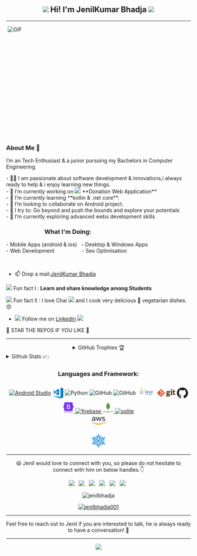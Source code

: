 <h2 align="center"><img src="https://media.giphy.com/media/hvRJCLFzcasrR4ia7z/giphy.gif" width="50"> Hi! I'm 
JenilKumar Bhadja <img src="https://i.pinimg.com/originals/8a/a4/59/8aa4595fb24b6ed585dddac4622b2445.gif" width="80"></h2>

- - -

<img align="right" alt="GIF" src="https://thumbs.gfycat.com/EvilNextDevilfish-size_restricted.gif" width="500" height="320" style="max-width:100%;">

### About Me 🚀
<p> I’m an Tech Enthusiast & a junior pursuing my Bachelors in Computer Engineering. </br></p>
- 👨‍💻  I am passionate about software development & innovations,i always ready to help  & i enjoy learning new things. </br>
- 🔭 I’m currently working on <img src="https://media.giphy.com/media/dxn6fRlTIShoeBr69N/giphy.gif" width="15"> **Donation Web Application**<br>
- 🌱 I’m currently learning  **kotlin & .net core**.<br>
- 👯 I’m looking to collaborate on Android project.<br>
- 🧗 I try to: Go beyond and push the bounds and explore your potentials<br>
<!--- 🤔  I'm looking for help to improve my competitive programming skills<br>-->
- 🔭  I’m currently exploring advanced webs development skills<br>
<!--- 👨‍💻 All of my projects are available at [https://github.com/jenilbhadja001](https://github.com/jenilbhadja001)-->
<!-- - 💬 Ask me about **Java,Python,Web Developement,DBMS,DS&Algo,CN,Linux,Android,kotlin** -->

<h3>
    &nbsp;&nbsp;&nbsp;&nbsp;&nbsp;&nbsp;&nbsp;&nbsp;&nbsp;&nbsp;&nbsp;&nbsp;&nbsp;&nbsp;&nbsp;&nbsp;&nbsp;&nbsp;&nbsp;&nbsp;&nbsp;&nbsp;&nbsp;&nbsp;&nbsp;&nbsp;&nbsp;What I'm Doing:
</h3>
<p>
    - Mobile Apps (android & ios)&nbsp;&nbsp;&nbsp;- Desktop  & Windows Apps <br>
    - Web Development&nbsp;&nbsp;&nbsp;&nbsp;&nbsp;&nbsp;&nbsp;&nbsp;&nbsp;&nbsp;&nbsp;&nbsp;&nbsp;&nbsp;&nbsp;&nbsp;&nbsp;&nbsp;&nbsp;- Seo Optimisation <br>   
</p>
<br>

- 📫 Drop a mail:<a href="mailto:jenilpatel7565@gmail.com" target=_blank rel=noopener>JenilKumar Bhadja<a>

<img src="https://media.giphy.com/media/l4FGDXzlX3p5U9zJS/giphy.gif" width="20"> Fun fact I : **Learn and share knowledge among Students**

<img src="https://media.giphy.com/media/l4FGDXzlX3p5U9zJS/giphy.gif" width="20"> Fun fact II : I love Chai <img src="https://cdn.pixabay.com/photo/2019/12/06/04/03/tea-4676561_960_720.png" width="15"> and I cook very delicious 🌱 vegetarian dishes. 😍

- <img src="https://media.giphy.com/media/d9IfL7seBexHLct75B/giphy.gif" width="15"> Follow me on [Linkedin](https://www.linkedin.com/in/jenil-bhadja-09b459189/) <img src="https://media.giphy.com/media/dxn6fRlTIShoeBr69N/giphy.gif" width="15">

🌟 STAR THE REPOS IF YOU LIKE 🌟

- - -
<details align="center">
  <summary>GitHub Trophies 🏆</summary>
<p align="center">
  <a href="https://github.com/ryo-ma/github-profile-trophy" target="_blank">
    <img src="https://github-profile-trophy.vercel.app/?username=jenilbhadja001&theme=gruvbox"/>
  </a>
</p>
</details>
<details>
	 <summary>Github Stats 📈:</summary>
<div align="center">
<a href="#"><img src="https://github-readme-stats.vercel.app/api?username=jenilbhadja001&show_icons=true&count_private=true&theme=radical" width="350" height="250" ></a>
<a href="#"><img src="https://github-readme-stats.vercel.app/api/top-langs/?username=jenilbhadja001&layout=compact&theme=radical" width="350" height="250" ></a>

</div>
</details>

<div align="center">
  
<h3>Languages and Framework:</h3>

<a href="https://developer.android.com/about" target="_blank"><img align="center" alt="Android Studio" width="40px" src="https://upload.wikimedia.org/wikipedia/commons/3/34/Android_Studio_icon.svg" /><a>
<img align="center" alt="Visual Studio Code" width="30px" src="https://raw.githubusercontent.com/github/explore/80688e429a7d4ef2fca1e82350fe8e3517d3494d/topics/visual-studio-code/visual-studio-code.png" />
<img align="center" alt="Python" width="30px" src="https://upload.wikimedia.org/wikipedia/commons/thumb/0/0a/Python.svg/240px-Python.svg.png" />
<img align="center" alt="GitHub" width="30px" src="https://numpy.org/images/logos/numpy.svg" />
<img align="center" alt="GitHub" width="34px" src="https://jupyter.org/assets/main-logo.svg" />
<img align="center" alt="Java" width="50px" src="https://raw.githubusercontent.com/github/explore/80688e429a7d4ef2fca1e82350fe8e3517d3494d/topics/java/java.png" />
<img align="center" alt="Git" width="50px" src="https://raw.githubusercontent.com/github/explore/80688e429a7d4ef2fca1e82350fe8e3517d3494d/topics/git/git.png" />
<img align="center" alt="GitHub" width="30px" src="https://raw.githubusercontent.com/github/explore/78df643247d429f6cc873026c0622819ad797942/topics/github/github.png" />
<a href="https://getbootstrap.com" target="_blank"> <img src="https://raw.githubusercontent.com/devicons/devicon/master/icons/bootstrap/bootstrap-plain-wordmark.svg" alt="bootstrap" width="30" height="30"/> </a>
<a href="https://firebase.google.com/" target="_blank"> <img src="https://www.vectorlogo.zone/logos/firebase/firebase-icon.svg" alt="firebase" width="30" height="30"/> </a>
<a href="https://www.mongodb.com/" target="_blank"> <img src="https://raw.githubusercontent.com/devicons/devicon/master/icons/mongodb/mongodb-original-wordmark.svg" alt="mongodb" width="30" height="30"/> </a>
<a href="https://www.sqlite.org/" target="_blank"> <img src="https://www.vectorlogo.zone/logos/sqlite/sqlite-icon.svg" alt="sqlite" width="030" height="30"/> </a>	
<a href="https://aws.amazon.com" target="_blank"> <img src="https://raw.githubusercontent.com/devicons/devicon/master/icons/amazonwebservices/amazonwebservices-original-wordmark.svg" alt="aws" width="40" height="35"/> </a>
</br>


</div>

<div align="center">
  
  <img align="center" a href='https://archiveprogram.github.com/'><img src='https://raw.githubusercontent.com/acervenky/animated-github-badges/master/assets/acbadge.gif' width='40' height='40'></a>
 

- - -
<p align="center"> 😃 Jenil would love to connect with you, so please do not hesitate to connect with him on below handles.👇</p>

<p align="center">
  <a href="https://twitter.com/jenilbhadja001" target=_blank rel=noopener><img src="https://upload.wikimedia.org/wikipedia/fr/thumb/c/c8/Twitter_Bird.svg/1200px-Twitter_Bird.svg.png" width="25"></img></a>&nbsp;&nbsp;
  <a href="https://www.instagram.com/jenilpatel001" target=_blank rel=noopener><img src="https://upload.wikimedia.org/wikipedia/commons/thumb/e/e7/Instagram_logo_2016.svg/768px-Instagram_logo_2016.svg.png" width="25"></img></a>&nbsp;&nbsp;
  <a href="https://www.linkedin.com/in/jenil-bhadja-09b459189/" target=_blank rel=noopener><img src="https://www.felberpr.com/wp-content/uploads/linkedin-logo.png" width="25"></img></a>&nbsp;&nbsp;
  <a href="mailto:jenilpatel7565@gmail.com" target=_blank rel=noopener><img src="https://image.flaticon.com/icons/png/512/281/281769.png" width="25"></img></a>&nbsp;&nbsp;
  <a href="https://medium.com/@jenilbhadja001" target=_blank rel=noopener><img src="https://upload.wikimedia.org/wikipedia/commons/thumb/e/ec/Medium_logo_Monogram.svg/1200px-Medium_logo_Monogram.svg.png" width="25"></img></a>&nbsp;&nbsp;
  <a href="https://www.facebook.com/profile.php?id=100010862703630" target=_blank rel=noopener><img src="https://www.miscarriageassociation.org.uk/wp-content/uploads/2019/10/Facebook-Logo.png" width="25"></img></a>&nbsp;&nbsp;
  
  
</p>
<p align="center"> <img src="https://komarev.com/ghpvc/?username=jenilbhadja001&label=Profile%20views&color=0e75b6&style=flat" alt="jenilbhadja" /> </p>
<p align="center"> <a href="https://twitter.com/jenilbhadja001" target="blank"><img src="https://img.shields.io/twitter/follow/jenilbhadja001?logo=twitter&style=for-the-badge" alt="jenilbhadja001" /></a> </p>

- - -
<p align="center">
  Feel free to reach out to Jenil if you are interested to talk, he is always ready to have a conversation! 💯
</p>

- - -

[![](https://img.shields.io/badge/Made%20With%20❤️%20By-JENIL-red)](https://github.com/jenilbhadja001)
